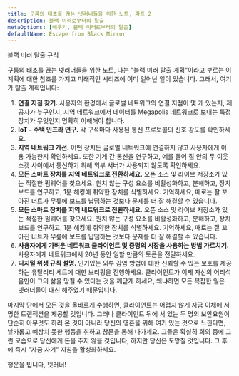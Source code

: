 ```yaml
---
title: 구름의 태초를 끊는 넷러너들을 위한 노트, 파트 2
description: 블랙 미러로부터의 탈출
metaOptions: [배우기, 블랙 미러로부터의 탈출]
defaultName: Escape from Black Mirror
---
```


<RoboAcademyText fWeight="500">
  블랙 미러 탈출 규칙
</RoboAcademyText>

<LessonImages imageClasses="mb"  src='escape-from-black-mirror/BlackMirror-02.png' alt="Escape from Black Mirror symbol" />

구름의 태초를 끊는 넷러너들을 위한 노트, 나는 "블랙 미러 탈출 계획"이라고 부르는 이 계획에 대한 참조를 가지고 미래적인 시리즈에 이미 일어난 일이 있습니다. 그래서, 여기가 탈출 계획입니다:

1. **연결 지점 찾기.** 사용자의 환경에서 글로벌 네트워크의 연결 지점이 몇 개 있는지, 제공자가 누구인지, 지역 네트워크에서 데이터를 Megapolis 네트워크로 보내는 특정 장치가 무엇인지 명확히 이해해야 합니다.
2. **IoT - 주택 인프라 연구.** 각 구석마다 사용된 통신 프로토콜의 신호 강도를 확인하세요.
3. **지역 네트워크 개선.** 어떤 장치든 글로벌 네트워크에 연결하지 않고 사용자에게 이용 가능한지 확인하세요. 또한 기계 간 통신을 연구하고, 예를 들어 집 안의 두 이웃 소켓 사이에서 통신하기 위해 외부 서버가 사용되지 않도록 확인하세요.
4. **모든 스마트 장치를 지역 네트워크로 전환하세요.** 오픈 소스 및 라이브 저장소가 있는 적절한 펌웨어를 찾으세요. 원치 않는 구성 요소를 비활성화하고, 분해하고, 장치 보드를 연구하고, 1분 해킹에 취약한 장치를 식별하세요. 기억하세요, 때로는 잘 꼬아진 너트가 무릎에 보드를 납땜하는 것보다 문제를 더 잘 해결할 수 있습니다.
5. **모든 스마트 장치를 지역 네트워크로 전환하세요.** 오픈 소스 및 라이브 저장소가 있는 적절한 펌웨어를 찾으세요. 원치 않는 구성 요소를 비활성화하고, 분해하고, 장치 보드를 연구하고, 1분 해킹에 취약한 장치를 식별하세요. 기억하세요, 때로는 잘 꼬아진 너트가 무릎에 보드를 납땜하는 것보다 문제를 더 잘 해결할 수 있습니다.
6. **사용자에게 가벼운 네트워크 클라이언트 및 증명의 시장을 사용하는 방법 가르치기.** 사용자에게 네트워크에서 20년 동안 일할 만큼의 토큰을 전달하세요.
7. **디지털 위생 규칙 설명.** 인기있는 외부 감염 방법에 대한 신뢰할 수 있는 보호를 제공하는 유틸리티 세트에 대한 브리핑을 진행하세요. 클라이언트가 이제 자신의 어리석음만이 그의 삶을 망칠 수 있다는 것을 깨닫게 하세요, 왜냐하면 모든 복잡한 일은 넷러너들이 대신 해주었기 때문입니다.

마지막 단에서 모든 것을 올바르게 수행하면, 클라이언트는 어렵지 않게 자금 이체에 서명한 트랜잭션을 제공할 것입니다. 그러나 클라이언트 뒤에 서 있는 두 명의 보안요원이 단순히 아무것도 하러 온 것이 아니라 당신의 영혼을 위해 여기 있는 것으로 느낀다면, 날카롭고 예상치 못한 행동을 취하고 창문을 통해 나가세요. 그들은 확실히 회의 중에 그런 모습으로 당신에게 돈을 주지 않을 것입니다, 하지만 당신은 도망칠 것입니다. 그 후에 즉시 "자금 사기" 지침을 활성화하세요.

<RoboAcademyText>
  행운을 빕니다, 넷러너!
</RoboAcademyText>
